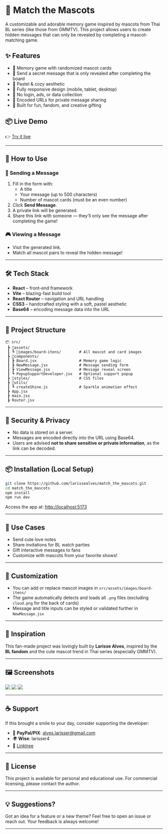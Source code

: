 # 🧸 Match the Mascots

A customizable and adorable memory game inspired by mascots from Thai BL series (like those from GMMTV). This project allows users to create hidden messages that can only be revealed by completing a mascot-matching game.
 
## ✨ Features

- 🧩 Memory game with randomized mascot cards
- 💌 Send a secret message that is only revealed after completing the board
- 🌈 Pastel & cozy aesthetic
- 📱 Fully responsive design (mobile, tablet, desktop)
- 🚫 No login, ads, or data collection
- 🔐 Encoded URLs for private message sharing
- 🧠 Built for fun, fandom, and creative gifting

## 📦 Live Demo

👉 [Try it live](https://match-the-mascots-for-sale.vercel.app)

---

## 🚀 How to Use

### 📝 Sending a Message

1. Fill in the form with:
   - A title
   - Your message (up to 500 characters)
   - Number of mascot cards (must be an even number)
2. Click **Send Message**.
3. A private link will be generated.
4. Share this link with someone — they’ll only see the message after completing the game!

### 🎮 Viewing a Message

- Visit the generated link.
- Match all mascot pairs to reveal the hidden message!

---

## 🛠️ Tech Stack

- **React** – front-end framework
- **Vite** – blazing-fast build tool
- **React Router** – navigation and URL handling
- **CSS3** – handcrafted styling with a soft, pastel aesthetic
- **Base64** – encoding message data into the URL

---

## 📁 Project Structure

```
📦 src/
 ┣ 📂assets/
 ┃ ┗ 📂images/board-itens/        # All mascot and card images
 ┣ 📂components/
 ┃ ┣ Board.jsx                   # Memory game logic
 ┃ ┣ NewMessage.jsx              # Message sending form
 ┃ ┣ ViewMessage.jsx             # Message reveal screen
 ┃ ┗ PopupSupportDeveloper.jsx   # Optional support popup
 ┣ 📂styles/                      # CSS files
 ┣ 📂utils/
 ┃ ┗ createShine.js              # Sparkle animation effect
 ┣ App.jsx
 ┣ main.jsx
 ┣ Router.jsx
```

---

## 🔐 Security & Privacy

- No data is stored on a server.
- Messages are encoded directly into the URL using Base64.
- Users are advised **not to share sensitive or private information**, as the link can be decoded.

---

## 📦 Installation (Local Setup)

```bash
git clone https://github.com/larissealves/match_the_mascots.git
cd match_the_mascots
npm install
npm run dev
```

Access the app at: [http://localhost:5173](http://localhost:5173)

---

## 📌 Use Cases

- Send cute love notes
- Share invitations for BL watch parties
- Gift interactive messages to fans
- Customize with mascots from your favorite shows!

---

## 💬 Customization

- You can add or replace mascot images in `src/assets/images/board-itens/`
- The game automatically detects and loads all `.png` files (excluding `cloud.png` for the back of cards)
- Message and title inputs can be styled or validated further in `NewMessage.jsx`

---

## 🎨 Inspiration

This fan-made project was lovingly built by **Larisse Alves**, inspired by the **BL fandom** and the cute mascot trend in Thai series (especially GMMTV).

---

## 🖼️ Screenshots
<img src="https://github.com/larissealves/match_the_mascots-for-sale/blob/main/public/Screenshots/img-01.png"  />
<img src="https://github.com/larissealves/match_the_mascots-for-sale/blob/main/public/Screenshots/img-02.png"  />
<img src="https://github.com/larissealves/match_the_mascots-for-sale/blob/main/public/Screenshots/img-03.png"  />

---

## ☕ Support

If this brought a smile to your day, consider supporting the developer:

- 💌 **PayPal/PIX**: alves.larisser@gmail.com  
- 🌍 **Wise**: larisser4  
- 🔗 [Linktree](https://linktr.ee/larisseralves)

---

## 📝 License

This project is available for personal and educational use. For commercial licensing, please contact the author.

---

## 💡 Suggestions?

Got an idea for a feature or a new theme? Feel free to open an issue or reach out. Your feedback is always welcome!

---
